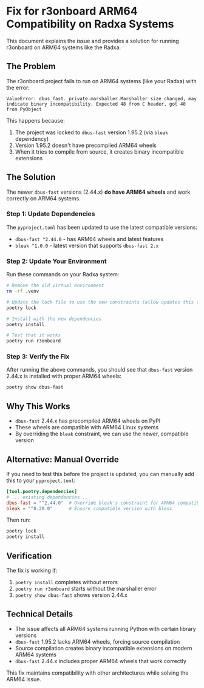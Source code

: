 # Fix for r3onboard ARM64 Compatibility on Radxa Systems

This document explains the issue and provides a solution for running r3onboard on ARM64 systems like the Radxa.

## The Problem

The r3onboard project fails to run on ARM64 systems (like your Radxa) with the error:

```
ValueError: dbus_fast._private.marshaller.Marshaller size changed, may indicate binary incompatibility. Expected 48 from C header, got 40 from PyObject
```

This happens because:

1. The project was locked to `dbus-fast` version 1.95.2 (via `bleak` dependency)
2. Version 1.95.2 doesn't have precompiled ARM64 wheels
3. When it tries to compile from source, it creates binary incompatible extensions

## The Solution

The newer `dbus-fast` versions (2.44.x) **do have ARM64 wheels** and work correctly on ARM64 systems.

### Step 1: Update Dependencies

The `pyproject.toml` has been updated to use the latest compatible versions:
- `dbus-fast ^2.44.0` - has ARM64 wheels and latest features
- `bleak ^1.0.0` - latest version that supports `dbus-fast 2.x`

### Step 2: Update Your Environment

Run these commands on your Radxa system:

```bash
# Remove the old virtual environment
rm -rf .venv

# Update the lock file to use the new constraints (allow updates this time)
poetry lock

# Install with the new dependencies
poetry install

# Test that it works
poetry run r3onboard
```

### Step 3: Verify the Fix

After running the above commands, you should see that `dbus-fast` version 2.44.x is installed with proper ARM64 wheels:

```bash
poetry show dbus-fast
```

## Why This Works

- `dbus-fast` 2.44.x has precompiled ARM64 wheels on PyPI
- These wheels are compatible with ARM64 Linux systems
- By overriding the `bleak` constraint, we can use the newer, compatible version

## Alternative: Manual Override

If you need to test this before the project is updated, you can manually add this to your `pyproject.toml`:

```toml
[tool.poetry.dependencies]
# ... existing dependencies ...
dbus-fast = "^2.44.0"  # Override bleak's constraint for ARM64 compatibility  
bleak = "^0.20.0"      # Ensure compatible version with bless
```

Then run:
```bash
poetry lock
poetry install
```

## Verification

The fix is working if:
1. `poetry install` completes without errors
2. `poetry run r3onboard` starts without the marshaller error
3. `poetry show dbus-fast` shows version 2.44.x

## Technical Details

- The issue affects all ARM64 systems running Python with certain library versions
- `dbus-fast` 1.95.2 lacks ARM64 wheels, forcing source compilation
- Source compilation creates binary incompatible extensions on modern ARM64 systems
- `dbus-fast` 2.44.x includes proper ARM64 wheels that work correctly

This fix maintains compatibility with other architectures while solving the ARM64 issue. 
